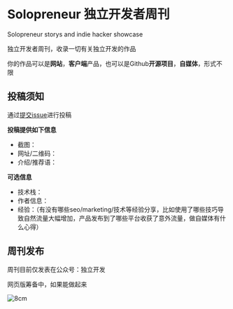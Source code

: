 # Solopreneur 独立开发者周刊
Solopreneur storys and indie hacker showcase 

独立开发者周刊，收录一切有关独立开发的作品

你的作品可以是**网站**，**客户端**产品，也可以是Github**开源项目**，**自媒体**，形式不限

## 投稿须知

通过[提交issue](https://github.com/hr98w/solopreneur/issues)进行投稿

**投稿提供如下信息**
- 截图：
- 网址/二维码：
- 介绍/推荐语：

**可选信息**
- 技术栈：
- 作者信息：
- 经验：（有没有哪些seo/marketing/技术等经验分享，比如使用了哪些技巧导致自然流量大幅增加，产品发布到了哪些平台收获了意外流量，做自媒体有什么心得）

## 周刊发布

周刊目前仅发表在公众号：独立开发

网页版筹备中，如果能做起来

![8cm](https://github.com/user-attachments/assets/3cf82190-467b-4c61-8620-056bbe7056f8)

